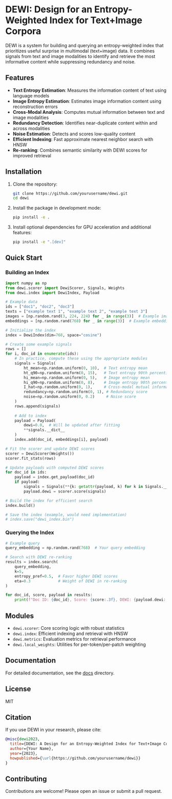 # DEWI: Design for an Entropy-Weighted Index for Text+Image Corpora

DEWI is a system for building and querying an entropy-weighted index that prioritizes useful surprise in multimodal (text+image) data. It combines signals from text and image modalities to identify and retrieve the most informative content while suppressing redundancy and noise.

## Features

- **Text Entropy Estimation**: Measures the information content of text using language models
- **Image Entropy Estimation**: Estimates image information content using reconstruction errors
- **Cross-Modal Analysis**: Computes mutual information between text and image modalities
- **Redundancy Detection**: Identifies near-duplicate content within and across modalities
- **Noise Estimation**: Detects and scores low-quality content
- **Efficient Indexing**: Fast approximate nearest neighbor search with HNSW
- **Re-ranking**: Combines semantic similarity with DEWI scores for improved retrieval

## Installation

1. Clone the repository:
   ```bash
   git clone https://github.com/yourusername/dewi.git
   cd dewi
   ```

2. Install the package in development mode:
   ```bash
   pip install -e .
   ```

3. Install optional dependencies for GPU acceleration and additional features:
   ```bash
   pip install -e ".[dev]"
   ```

## Quick Start

### Building an Index

```python
import numpy as np
from dewi.scorer import DewiScorer, Signals, Weights
from dewi.index import DewiIndex, Payload

# Example data
ids = ["doc1", "doc2", "doc3"]
texts = ["example text 1", "example text 2", "example text 3"]
images = [np.random.rand(3, 224, 224) for _ in range(3)]  # Example image tensors
embeddings = [np.random.rand(768) for _ in range(3)]  # Example embeddings

# Initialize the index
index = DewiIndex(dim=768, space="cosine")

# Create some example signals
rows = []
for i, doc_id in enumerate(ids):
    # In practice, compute these using the appropriate modules
    signals = Signals(
        ht_mean=np.random.uniform(0, 10),  # Text entropy mean
        ht_q90=np.random.uniform(0, 15),   # Text entropy 90th percentile
        hi_mean=np.random.uniform(0, 5),   # Image entropy mean
        hi_q90=np.random.uniform(0, 8),    # Image entropy 90th percentile
        I_hat=np.random.uniform(0, 1),     # Cross-modal mutual information
        redundancy=np.random.uniform(0, 1), # Redundancy score
        noise=np.random.uniform(0, 0.2)     # Noise score
    )
    rows.append(signals)
    
    # Add to index
    payload = Payload(
        dewi=0.0,  # Will be updated after fitting
        **signals.__dict__
    )
    index.add(doc_id, embeddings[i], payload)

# Fit the scorer and update DEWI scores
scorer = DewiScorer(Weights())
scorer.fit_stats(rows)

# Update payloads with computed DEWI scores
for doc_id in ids:
    payload = index.get_payload(doc_id)
    if payload:
        signals = Signals(**{k: getattr(payload, k) for k in Signals.__annotations__})
        payload.dewi = scorer.score(signals)

# Build the index for efficient search
index.build()

# Save the index (example, would need implementation)
# index.save("dewi_index.bin")
```

### Querying the Index

```python
# Example query
query_embedding = np.random.rand(768)  # Your query embedding

# Search with DEWI re-ranking
results = index.search(
    query_embedding, 
    k=5, 
    entropy_pref=0.5,  # Favor higher DEWI scores
    eta=0.3            # Weight of DEWI in re-ranking
)

for doc_id, score, payload in results:
    print(f"Doc ID: {doc_id}, Score: {score:.3f}, DEWI: {payload.dewi:.3f}")
```

## Modules

- `dewi.scorer`: Core scoring logic with robust statistics
- `dewi.index`: Efficient indexing and retrieval with HNSW
- `dewi.metrics`: Evaluation metrics for retrieval performance
- `dewi.local_weights`: Utilities for per-token/per-patch weighting

## Documentation

For detailed documentation, see the [docs](docs/) directory.

## License

MIT

## Citation

If you use DEWI in your research, please cite:

```bibtex
@misc{dewi2023,
  title={DEWI: A Design for an Entropy-Weighted Index for Text+Image Corpora},
  author={Your Name},
  year={2023},
  howpublished={\url{https://github.com/yourusername/dewi}}
}
```

## Contributing

Contributions are welcome! Please open an issue or submit a pull request.
